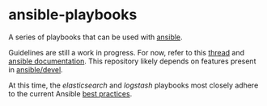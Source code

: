 ansible-playbooks
=================

A series of playbooks that can be used with [ansible][].

Guidelines are still a work in progress.  For now, refer to this
[thread][] and [ansible documentation][].  This repository likely depends
on features present in [ansible/devel][].

At this time, the _elasticsearch_ and _logstash_ playbooks most closely
adhere to the current Ansible [best practices][].

[ansible]: http://ansible.github.com
[thread]: https://groups.google.com/d/topic/ansible-project/BwCyg7-are4/discussion
[ansible/devel]: https://github.com/ansible/ansible
[ansible documentation]: http://ansible.github.com
[best practices]: http://ansible.github.com/bestpractices.html
